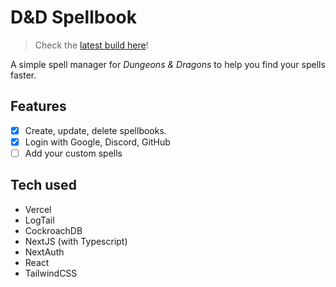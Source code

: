 # D&D Spellbook

> Check the [latest build here](https://dndspellbook.vercel.app/)!

A simple spell manager for _Dungeons & Dragons_ to help you find your spells faster.

## Features

-   [x] Create, update, delete spellbooks.
-   [x] Login with Google, Discord, GitHub
-   [ ] Add your custom spells

## Tech used

-   Vercel
-   LogTail
-   CockroachDB
-   NextJS (with Typescript)
-   NextAuth
-   React
-   TailwindCSS
